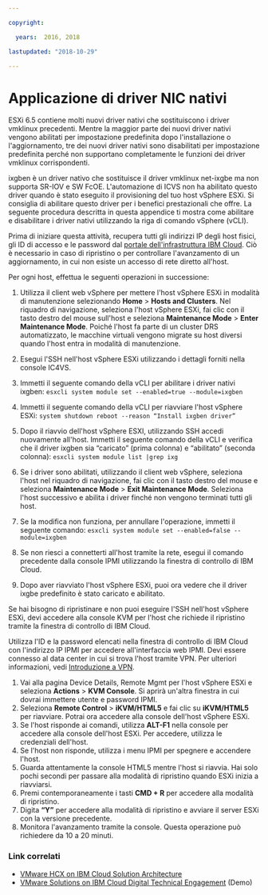 ```yaml
---

copyright:

  years:  2016, 2018

lastupdated: "2018-10-29"

---
```


# Applicazione di driver NIC nativi

ESXi 6.5 contiene molti nuovi driver nativi che sostituiscono i driver vmklinux precedenti. Mentre la maggior parte dei nuovi driver nativi vengono abilitati per impostazione predefinita dopo l'installazione o l'aggiornamento, tre dei nuovi driver nativi sono disabilitati per impostazione predefinita perché non supportano completamente le funzioni dei driver vmklinux corrispondenti.

ixgben è un driver nativo che sostituisce il driver vmklinux net-ixgbe ma non supporta SR-IOV e SW FcOE. L'automazione di ICVS non ha abilitato questo driver quando è stato eseguito il provisioning del tuo host vSphere ESXi. Si consiglia di abilitare questo driver per i benefici prestazionali che offre. La seguente procedura descritta in questa appendice ti mostra come abilitare e disabilitare i driver nativi utilizzando la riga di comando vSphere (vCLI).

Prima di iniziare questa attività, recupera tutti gli indirizzi IP degli host fisici, gli ID di accesso e le password dal [portale dell'infrastruttura IBM Cloud](https://control.softlayer.com/devices). Ciò è necessario in caso di ripristino o per controllare l'avanzamento di un aggiornamento, in cui non esiste un accesso di rete diretto all'host.

Per ogni host, effettua le seguenti operazioni in successione:
1. Utilizza il client web vSphere per mettere l'host vSphere ESXi in modalità di manutenzione selezionando **Home** > **Hosts and Clusters**. Nel riquadro di navigazione, seleziona l'host vSphere ESXi, fai clic con il tasto destro del mouse sull'host e seleziona **Maintenance Mode** > **Enter Maintenance Mode**. Poiché l'host fa parte di un cluster DRS automatizzato, le macchine virtuali vengono migrate su host diversi quando l'host entra in modalità di manutenzione.
2. Esegui l'SSH nell'host vSphere ESXi utilizzando i dettagli forniti nella console IC4VS.
3. Immetti il seguente comando della vCLI per abilitare i driver nativi ixgben:
  `esxcli system module set --enabled=true --module=ixgben`
4. Immetti il seguente comando della vCLI per riavviare l'host vSphere ESXi:
  `system shutdown reboot --reason “Install ixgben driver”`
5. Dopo il riavvio dell'host vSphere ESXI, utilizzando SSH accedi nuovamente all'host. Immetti il seguente comando della vCLI e verifica che il driver ixgben sia “caricato” (prima colonna) e “abilitato” (seconda colonna):
  `esxcli system module list |grep ixg`
6. Se i driver sono abilitati, utilizzando il client web vSphere, seleziona l'host nel riquadro di navigazione, fai clic con il tasto destro del mouse e seleziona **Maintenance Mode** > **Exit Maintenance Mode**. Seleziona l'host successivo e abilita i driver finché non vengono terminati tutti gli host.
7. Se la modifica non funziona, per annullare l'operazione, immetti il seguente comando:
  `esxcli system module set --enabled=false --module=ixgben`

8. Se non riesci a connetterti all'host tramite la rete, esegui il comando precedente dalla console IPMI utilizzando la finestra di controllo di IBM Cloud.
9. Dopo aver riavviato l'host vSphere ESXi, puoi ora vedere che il driver ixgbe predefinito è stato caricato e abilitato.

Se hai bisogno di ripristinare e non puoi eseguire l'SSH nell'host vSphere ESXi, devi accedere alla console KVM per l'host che richiede il ripristino tramite la finestra di controllo di IBM Cloud.

Utilizza l'ID e la password elencati nella finestra di controllo di IBM Cloud con l'indirizzo IP IPMI per accedere all'interfaccia web IPMI. Devi essere connesso al data center in cui si trova l'host tramite VPN. Per ulteriori informazioni, vedi [Introduzione a VPN](../../../../infrastructure/iaas-vpn/getting-started.html).

1. Vai alla pagina Device Details, Remote Mgmt per l'host vSphere ESXi e seleziona **Actions** > **KVM Console**. Si aprirà un'altra finestra in cui dovrai immettere utente e password IPMI.
2. Seleziona **Remote Control** > **iKVM/HTML5** e fai clic su **iKVM/HTML5** per riavviare. Potrai ora accedere alla console dell'host vSphere ESXi.
3. Se l'host risponde ai comandi, utilizza **ALT-F1** nella console per accedere alla console dell'host ESXi. Per accedere, utilizza le credenziali dell'host.
4. Se l'host non risponde, utilizza i menu IPMI per spegnere e accendere l'host.
5. Guarda attentamente la console HTML5 mentre l'host si riavvia. Hai solo pochi secondi per passare alla modalità di ripristino quando ESXi inizia a riavviarsi.
6. Premi contemporaneamente i tasti **CMD + R** per accedere alla modalità di ripristino.
7. Digita **“Y”** per accedere alla modalità di ripristino e avviare il server ESXi con la versione precedente.
8. Monitora l'avanzamento tramite la console. Questa operazione può richiedere da 10 a 20 minuti.

### Link correlati

* [VMware HCX on IBM Cloud Solution Architecture](https://www.ibm.com/cloud/garage/files/HCX_Architecture_Design.pdf)
* [VMware Solutions on IBM Cloud Digital Technical Engagement](https://ibm-dte.mybluemix.net/ibm-vmware) (Demo)
